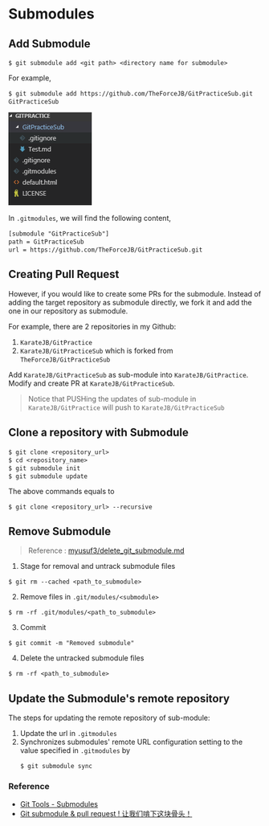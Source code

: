 # Submodules

## Add Submodule

```
$ git submodule add <git path> <directory name for submodule>
```


For example, 

```
$ git submodule add https://github.com/TheForceJB/GitPracticeSub.git GitPracticeSub
```

![](assets/001.png)


In `.gitmodules`, we will find the following content,

```
[submodule "GitPracticeSub"]
path = GitPracticeSub
url = https://github.com/TheForceJB/GitPracticeSub.git
```


## Creating Pull Request

However, if you would like to create some PRs for the submodule.
Instead of adding the target repository as submodule directly, we fork it and add the one in our repository as submodule.

For example, there are 2 repositories in my Github: 

1. `KarateJB/GitPractice`
2. `KarateJB/GitPracticeSub` which is forked from `TheForceJB/GitPracticeSub`

Add `KarateJB/GitPracticeSub` as sub-module into `KarateJB/GitPractice`.
Modify and create PR at `KarateJB/GitPracticeSub`.


> Notice that PUSHing the updates of sub-module in `KarateJB/GitPractice` will push to `KarateJB/GitPracticeSub`

## Clone a repository with Submodule

```
$ git clone <repository_url>
$ cd <repository_name> 
$ git submodule init
$ git submodule update
```

The above commands equals to

```
$ git clone <repository_url> --recursive
```


## Remove Submodule

> Reference : [myusuf3/delete_git_submodule.md](https://gist.github.com/myusuf3/7f645819ded92bda6677)


1. Stage for removal and untrack submodule files 

```
$ git rm --cached <path_to_submodule>
```

2. Remove files in `.git/modules/<submodule>`

```
$ rm -rf .git/modules/<path_to_submodule>
```

3. Commit

```
$ git commit -m "Removed submodule"
```

4. Delete the untracked submodule files

```
$ rm -rf <path_to_submodule>
```


## Update the Submodule's remote repository

The steps for updating the remote repository of sub-module:
1. Update the url in `.gitmodules`
2. Synchronizes submodules' remote URL configuration setting to the value specified in `.gitmodules` by 
   ```
   $ git submodule sync
   ```


### Reference

- [Git Tools - Submodules](https://git-scm.com/book/en/v2/Git-Tools-Submodules)
- [Git submodule & pull request ! 让我们啃下这块骨头！](http://xtutu.me/git-submodule-and-pull-request/)

